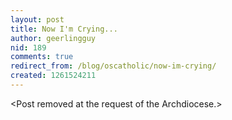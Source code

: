 ```yaml
---
layout: post
title: Now I'm Crying...
author: geerlingguy
nid: 189
comments: true
redirect_from: /blog/oscatholic/now-im-crying/
created: 1261524211
---
```

<p>
	&lt;Post removed at the request of the Archdiocese.&gt;</p>
